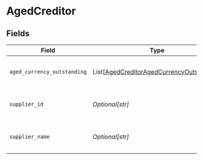 # AgedCreditor


## Fields

| Field                                                                                                   | Type                                                                                                    | Required                                                                                                | Description                                                                                             | Example                                                                                                 |
| ------------------------------------------------------------------------------------------------------- | ------------------------------------------------------------------------------------------------------- | ------------------------------------------------------------------------------------------------------- | ------------------------------------------------------------------------------------------------------- | ------------------------------------------------------------------------------------------------------- |
| `aged_currency_outstanding`                                                                             | List[[AgedCreditorAgedCurrencyOutstanding](../../models/shared/agedcreditoragedcurrencyoutstanding.md)] | :heavy_minus_sign:                                                                                      | Array of aged creditors by currency.                                                                    |                                                                                                         |
| `supplier_id`                                                                                           | *Optional[str]*                                                                                         | :heavy_minus_sign:                                                                                      | Supplier ID of the aged creditor.                                                                       | f594cefb-7750-4c3a-bab2-b5322026dee9                                                                    |
| `supplier_name`                                                                                         | *Optional[str]*                                                                                         | :heavy_minus_sign:                                                                                      | Supplier name of the aged creditor.                                                                     | John Doe                                                                                                |